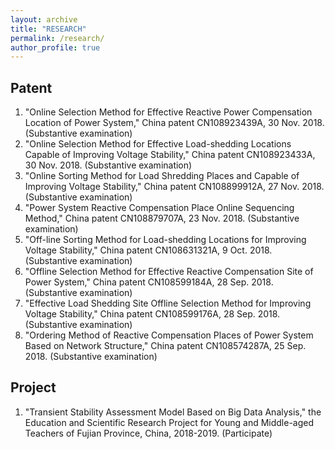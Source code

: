 ```yaml
---
layout: archive
title: "RESEARCH"
permalink: /research/
author_profile: true
---
```


## Patent

1. "Online Selection Method for Effective Reactive Power Compensation Location of Power System," China patent CN108923439A, 30 Nov. 2018. (Substantive examination)
1. "Online Selection Method for Effective Load-shedding Locations Capable of Improving Voltage Stability," China patent CN108923433A, 30 Nov. 2018. (Substantive examination)
1. "Online Sorting Method for Load Shredding Places and Capable of Improving Voltage Stability," China patent CN108899912A, 27 Nov. 2018. (Substantive examination)
1. "Power System Reactive Compensation Place Online Sequencing Method," China patent CN108879707A, 23 Nov. 2018. (Substantive examination)
1. "Off-line Sorting Method for Load-shedding Locations for Improving Voltage Stability," China patent CN108631321A, 9 Oct. 2018. (Substantive examination)
1. "Offline Selection Method for Effective Reactive Compensation Site of Power System," China patent CN108599184A, 28 Sep. 2018. (Substantive examination)
1. "Effective Load Shedding Site Offline Selection Method for Improving Voltage Stability," China patent CN108599176A, 28 Sep. 2018. (Substantive examination)
1. "Ordering Method of Reactive Compensation Places of Power System Based on Network Structure," China patent CN108574287A, 25 Sep. 2018. (Substantive examination)

## Project

1. "Transient Stability Assessment Model Based on Big Data Analysis," the Education and Scientific Research Project for Young and Middle-aged Teachers of Fujian Province, China, 2018-2019. (Participate)

<!--
{% include base_path %}


{% for post in site.portfolio %}
  {% include archive-single.html %}
{% endfor %}
-->


